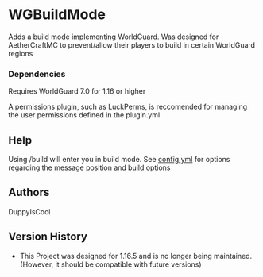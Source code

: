 # WGBuildMode

Adds a build mode implementing WorldGuard. Was designed for AetherCraftMC to prevent/allow their players to build in certain WorldGuard regions

### Dependencies

Requires WorldGuard 7.0 for 1.16 or higher

A permissions plugin, such as LuckPerms, is reccomended for managing the user permissions defined in the plugin.yml

## Help

Using /build will enter you in build mode. See [config.yml](https://github.com/DuppyIsCool/WGBuildMode/blob/master/WGBuildMode/src/config.yml) for options regarding the message position and build options

## Authors

DuppyIsCool

## Version History

* This Project was designed for 1.16.5 and is no longer being maintained. (However, it should be compatible with future versions)
